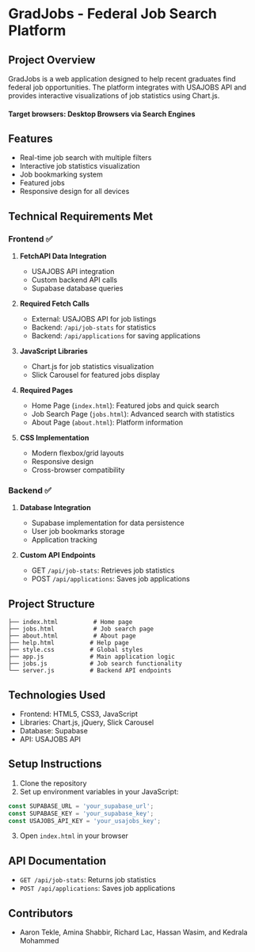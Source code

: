 # GradJobs - Federal Job Search Platform

## Project Overview
GradJobs is a web application designed to help recent graduates find federal job opportunities. The platform integrates with USAJOBS API and provides interactive visualizations of job statistics using Chart.js.

#### **Target browsers:** Desktop Browsers via Search Engines


## Features
- Real-time job search with multiple filters
- Interactive job statistics visualization
- Job bookmarking system
- Featured jobs
- Responsive design for all devices

## Technical Requirements Met

### Frontend ✅
1. **FetchAPI Data Integration**
   - USAJOBS API integration
   - Custom backend API calls
   - Supabase database queries

2. **Required Fetch Calls**
   - External: USAJOBS API for job listings
   - Backend: `/api/job-stats` for statistics
   - Backend: `/api/applications` for saving applications

3. **JavaScript Libraries**
   - Chart.js for job statistics visualization
   - Slick Carousel for featured jobs display

4. **Required Pages**
   - Home Page (`index.html`): Featured jobs and quick search
   - Job Search Page (`jobs.html`): Advanced search with statistics
   - About Page (`about.html`): Platform information

5. **CSS Implementation**
   - Modern flexbox/grid layouts
   - Responsive design
   - Cross-browser compatibility

### Backend ✅
1. **Database Integration**
   - Supabase implementation for data persistence
   - User job bookmarks storage
   - Application tracking

2. **Custom API Endpoints**
   - GET `/api/job-stats`: Retrieves job statistics
   - POST `/api/applications`: Saves job applications

## Project Structure
```
├── index.html          # Home page
├── jobs.html           # Job search page
├── about.html          # About page
├── help.html          # Help page
├── style.css          # Global styles
├── app.js             # Main application logic
├── jobs.js            # Job search functionality
└── server.js          # Backend API endpoints
```

## Technologies Used
- Frontend: HTML5, CSS3, JavaScript
- Libraries: Chart.js, jQuery, Slick Carousel
- Database: Supabase
- API: USAJOBS API

## Setup Instructions
1. Clone the repository
2. Set up environment variables in your JavaScript:
```javascript
const SUPABASE_URL = 'your_supabase_url';
const SUPABASE_KEY = 'your_supabase_key';
const USAJOBS_API_KEY = 'your_usajobs_key';
```
3. Open `index.html` in your browser

## API Documentation
- `GET /api/job-stats`: Returns job statistics
- `POST /api/applications`: Saves job applications

## Contributors
- Aaron Tekle, Amina Shabbir, Richard Lac, Hassan Wasim, and Kedrala Mohammed
